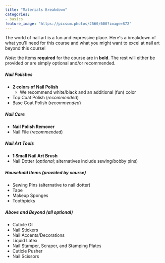 ```yaml
---
title: "Materials Breakdown"
categories:
- basics
feature_image: "https://picsum.photos/2560/600?image=872"
---
```


The world of nail art is a fun and expressive place. Here's a breakdown of what you'll need for this course and what you might want to excel at nail art beyond this course!

*Note*: the items **required** for the course are in **bold**. The rest will either be provided or are simply optional and/or recommended.

##### Nail Polishes

- **2 colors of Nail Polish**
  - We recommend white/black and an additional (fun) color
- Top Coat Polish (*recommended*)
- Base Coat Polish (*recommended*)

##### Nail Care

- **Nail Polish Remover**
- Nail File (*recommended*)

##### Nail Art Tools

- **1 Small Nail Art Brush**
- Nail Dotter (*optional*; alternatives include sewing/bobby pins)

##### Household Items (*provided by course*)

- Sewing Pins (alternative to nail dotter)
- Tape
- Makeup Sponges
- Toothpicks

##### Above and Beyond (*all optional*)

- Cuticle Oil
- Nail Stickers
- Nail Accents/Decorations
- Liquid Latex
- Nail Stamper, Scraper, and Stamping Plates
- Cuticle Pusher
- Nail Scissors
